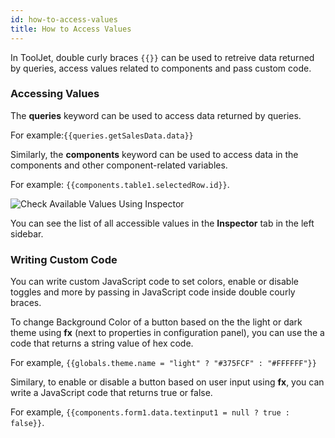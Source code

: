 ```yaml
---
id: how-to-access-values
title: How to Access Values
---
```


<div style={{marginLeft:"10%", marginRight:"10%"}}>

In ToolJet, double curly braces `{{}}` can be used to retreive data returned by queries, access values related to components and pass custom code. 

<div style={{paddingTop:'24px', paddingBottom:'24px'}}>

### Accessing Values 

The **queries** keyword can be used to access data returned by queries. <br/>

For example:`{{queries.getSalesData.data}}`

Similarly, the **components** keyword can be used to access data in the components and other component-related variables. <br/>

For example: `{{components.table1.selectedRow.id}}`.

<div style={{textAlign: 'center'}}>
    <img style={{padding: '10px'}} className="screenshot-full" src="/img/tooljet-concepts/writing-custom-code/inspector.png" alt="Check Available Values Using Inspector" />
</div>

You can see the list of all accessible values in the **Inspector** tab in the left sidebar. 

</div>

<div style={{paddingTop:'24px', paddingBottom:'24px'}}>

### Writing Custom Code

You can write custom JavaScript code to set colors, enable or disable toggles and more by passing in JavaScript code inside double courly braces. 

To change Background Color of a button based on the the light or dark theme using **fx** (next to properties in configuration panel), you can use the a code that returns a string value of hex code. <br/>

For example, `{{globals.theme.name = "light" ? "#375FCF" : "#FFFFFF"}}`

Similary, to enable or disable a button based on user input using **fx**, you can write a JavaScript code that returns true or false. <br/>

For example, `{{components.form1.data.textinput1 = null ? true : false}}`.

</div>

</div>
